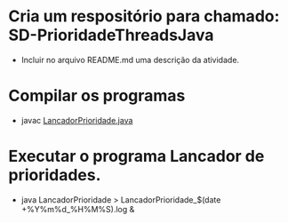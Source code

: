 # Cria um respositório para chamado: SD-PrioridadeThreadsJava
* Incluir no arquivo README.md uma descrição da atividade.
# Compilar os programas
* javac [LancadorPrioridade.java](https://github.com/anapaulacostacurta-ifpr/Sistemas_Distribuidos/blob/main/threads/prioridade/LancadorPrioridade.java)
# Executar o programa Lancador de prioridades.
* java LancadorPrioridade > LancadorPrioridade_$(date +%Y%m%d_%H%M%S).log &
